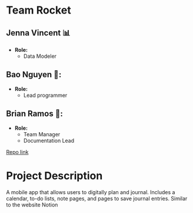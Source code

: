 # Team Rocket
## Jenna Vincent 📊
- **Role:**
  - Data Modeler

## Bao Nguyen 🔧:
- **Role:**
  - Lead programmer

## Brian Ramos 🥭:
- **Role:**
  - Team Manager
  - Documentation Lead

[Repo link](https://github.com/JennaRV/BulletJournal)

# Project Description
A mobile app that allows users to digitally plan and journal. Includes a calendar, to-do lists, note pages, and pages to save journal entries. Similar to the website Notion
